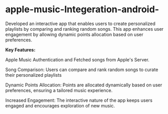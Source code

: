 # apple-music-Integeration-android-


Developed an interactive app that enables users to create personalized playlists by comparing and ranking random songs. This app enhances user engagement by allowing dynamic points allocation based on user preferences.

**Key Features:**

Apple Music Authentication and Fetched songs from Apple's Server.

Song Comparison: Users can compare and rank random songs to curate their personalized playlists

Dynamic Points Allocation: Points are allocated dynamically based on user preferences, ensuring a tailored music experience.

Increased Engagement: The interactive nature of the app keeps users engaged and encourages exploration of new music.
